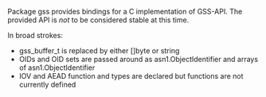 Package gss provides bindings for a C implementation of GSS-API.  The provided API is *not* to be considered stable at this time.

In broad strokes:
* gss\_buffer\_t is replaced by either []byte or string
* OIDs and OID sets are passed around as asn1.ObjectIdentifier and arrays of asn1.ObjectIdentifier
* IOV and AEAD function and types are declared but functions are not currently defined
